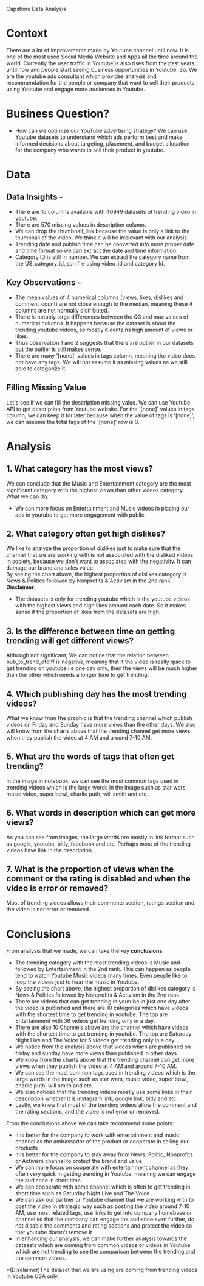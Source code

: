 Capstone Data Analysis

# Context
There are a lot of improvements made by Youtube channel until now. It is one of the most used Social Media Website and Apps all the time around the world. Currently the user traffic in Youtube is also rises from the past years until now and people start seeing business opportunities in Youtube.
So, We are the youtube ads consultant which provides analysis and recommendation for the people or company that want to sell their products using Youtube and engage more audiences in Youtube.

# Business Question?
* How can we optimize our YouTube advertising strategy? We can use Youtube datasets to understand which ads perform best and make informed decisions about targeting, placement, and budget allocation for the company who wants to sell their product in youtube.

# Data
## Data Insights -
* There are 16 columns available with 40949 datasets of trending video in youtube.
* There are 570 missing values in description column.
* We can drop the thumbnail_link because the value is only a link to the thumbnail of the video. We think it will be irrelevant with our analysis.
* Trending date and publish time can be converted into more proper date and time format so we can extract the date and time information.
* Category ID is still in number. We can extract the category name from the US_category_id.json file using video_id and category Id.

## Key Observations -
* The mean values of 4 numerical columns (views, likes, dislikes and comment_count) are not close enough to the median, meaning these 4 columns are not normally distributed.
* There is notably large differences between the Q3 and max values of numerical columns. It happens because the dataset is about the trending youtube videos, so mostly it contains high amount of views or likes.
* Thus observation 1 and 2 suggests that there are outlier in our datasets but the outlier is still makes sense. 
* There are many '[none]' values in tags column, meaning the video does not have any tags. We will not assume it as missing values as we still able to categorize it.

## Filling Missing Value
Let's see if we can fill the description missing value. We can use Youtube API to get description from Youtube website. For the '[none]' values in tags column, we can keep it for later because when the value of tags is '[none]', we can assume the total tags of the '[none]' row is 0.

# Analysis
## 1. **What category has the most views?**

We can conclude that the Music and Entertainment category are the most significant category with the highest views than other videos category.  
What we can do:
* We can more focus on Entertainment and Music videos in placing our ads in youtube to get more engagement with public

## 2. **What category often get high dislikes?**

We like to analyze the proportion of dislikes just to make sure that the channel that we are working with is not associated with the disliked videos in society, because we don't want to associated with the negativity. It can damage our brand and sales value.  
By seeing the chart above, the highest proportion of dislikes category is News & Politics followed by Nonprofits & Activism in the 2nd rank.  
**Disclaimer:**  
* The datasets is only for trending youtube which is the youtube videos with the highest views and high likes amount each date. So it makes sense if the proportion of likes from the datasets are high.

## 3. Is the difference between time on getting trending will get different views? 

Although not significant, We can notice that the relation between pub_to_trend_dtdiff is negative, meaning that if the video is really quick to get trending on youtube i.e one day only, then the views will be much higher than the other which needs a longer time to get trending.

## 4. Which publishing day has the most trending videos?

What we know from the graphic is that the trending channel which publish videos on Friday and Sunday have more views than the other days.
We also will know from the charts above that the trending channel get more views when they publish the video at 4 AM and around 7-10 AM.

## 5. What are the words of tags that often get trending?

In the image in notebook, we can see the most common tags used in trending videos which is the large words in the image such as star wars, music video, super bowl, charlie puth, will smith and etc.

## 6. What words in description which can get more views?

As you can see from images, the large words are mostly in link format such as google, youtube, bitly, facebook and etc. Perhaps most of the trending videos have link in the description.

## 7. What is the proportion of views when the comment or the rating is disabled and when the video is error or removed? 

Most of trending videos allows their comments section, ratings section and the video is not error or removed.

# Conclusions

From analysis that we made, we can take the key **conclusions**: 

* The trending category with the most trending videos is Music and followed by Entertainment in the 2nd rank. This can happen as people tend to watch Youtube Music videos many times. Even people like to loop the videos just to hear the music in Youtube.
* By seeing the chart above, the highest proportion of dislikes category is News & Politics followed by Nonprofits & Activism in the 2nd rank.
* There are videos that can get trending in youtube in just one day after the video is published and there are 10 categories which have videos with the shortest time to get trending in youtube. The top are Entertainment with 36 videos get trending only in a day.
* There are also 10 Channels above are the channel which have videos with the shortest time to get trending in youtube. The top are Saturday Night Live and The Voice for 5 videos get trending only in a day.
* We notice from the analysis above that videos which are published on friday and sunday have more views than published in other days
* We know from the charts above that the trending channel can get more views when they publish the video at 4 AM and around 7-10 AM.
* We can see the most common tags used in trending videos which is the large words in the image such as star wars, music video, super bowl, charlie puth, will smith and etc.
* We also noticed that the trending videos mostly use some links in their description whether it is instagram link, google link, bitly and etc.
* Lastly, we knew that most of the trending videos allow the comment and the rating sections, and the video is not error or removed.

From the conclusions above we can take recommend some points:

* It is better for the company to work with entertainment and music channel as the ambassador of the product or cooperate in selling our products
* It is better for the company to stay away from News, Politic, Nonprofits or Activism channel to protect the brand and value
* We can more focus on cooperate with entertainment channel as they often very quick in getting trending in Youtube, meaning we can engage the audience in short time.
* We can cooperate with some channel which is often to get trending in short time such as Saturday Night Live and The Voice
* We can ask our partner or Youtube channel that we are working with to post the video in strategic way such as posting the video around 7-10 AM, use most related tags, use links to get into company homebase or channel so that the company can engage the audience even further, do not disable the comments and rating sections and protect the video so that youtube doesn't remove it
* In enhancing our analysis, we can make further analysis towards the datasets which are coming from common videos or videos in Youtube which are not trending to see the comparison between the trending and the common videos.

*(Disclaimer)The dataset that we are using are coming from trending videos in Youtube USA only.

